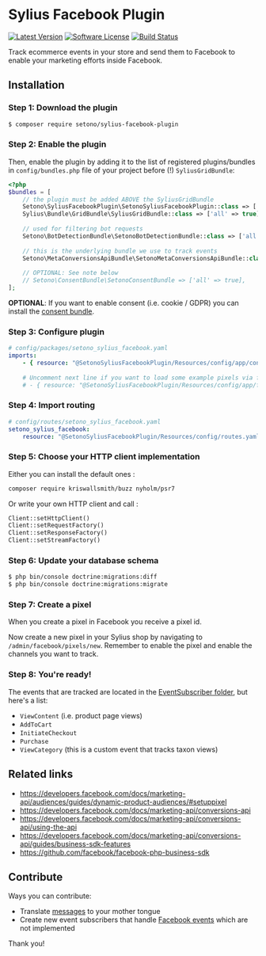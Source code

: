 # Sylius Facebook Plugin

[![Latest Version][ico-version]][link-packagist]
[![Software License][ico-license]](LICENSE)
[![Build Status][ico-github-actions]][link-github-actions]

Track ecommerce events in your store and send them to Facebook to enable your marketing efforts inside Facebook.

## Installation

### Step 1: Download the plugin

```bash
$ composer require setono/sylius-facebook-plugin
```

### Step 2: Enable the plugin

Then, enable the plugin by adding it to the list of registered plugins/bundles
in `config/bundles.php` file of your project before (!) `SyliusGridBundle`:

```php
<?php
$bundles = [
    // the plugin must be added ABOVE the SyliusGridBundle
    Setono\SyliusFacebookPlugin\SetonoSyliusFacebookPlugin::class => ['all' => true],
    Sylius\Bundle\GridBundle\SyliusGridBundle::class => ['all' => true],
    
    // used for filtering bot requests
    Setono\BotDetectionBundle\SetonoBotDetectionBundle::class => ['all' => true],
    
    // this is the underlying bundle we use to track events
    Setono\MetaConversionsApiBundle\SetonoMetaConversionsApiBundle::class => ['all' => true],
    
    // OPTIONAL: See note below
    // Setono\ConsentBundle\SetonoConsentBundle => ['all' => true],
];
```

**OPTIONAL**: If you want to enable consent (i.e. cookie / GDPR) you can install the [consent bundle](https://github.com/Setono/ConsentBundle).

### Step 3: Configure plugin

```yaml
# config/packages/setono_sylius_facebook.yaml
imports:
    - { resource: "@SetonoSyliusFacebookPlugin/Resources/config/app/config.yaml" }
    
    # Uncomment next line if you want to load some example pixels via fixtures
    # - { resource: "@SetonoSyliusFacebookPlugin/Resources/config/app/fixtures.yaml" }
```

### Step 4: Import routing

```yaml
# config/routes/setono_sylius_facebook.yaml
setono_sylius_facebook:
    resource: "@SetonoSyliusFacebookPlugin/Resources/config/routes.yaml"
```

### Step 5: Choose your HTTP client implementation 

Either you can install the default ones :
```bash
composer require kriswallsmith/buzz nyholm/psr7
```
Or write your own HTTP client and call :
```php
Client::setHttpClient()
Client::setRequestFactory()
Client::setResponseFactory()
Client::setStreamFactory()
```

### Step 6: Update your database schema

```bash
$ php bin/console doctrine:migrations:diff
$ php bin/console doctrine:migrations:migrate
```

### Step 7: Create a pixel
When you create a pixel in Facebook you receive a pixel id.

Now create a new pixel in your Sylius shop by navigating to `/admin/facebook/pixels/new`.
Remember to enable the pixel and enable the channels you want to track. 

### Step 8: You're ready!
The events that are tracked are located in the [EventSubscriber folder](src/EventSubscriber), but here's a list:
- `ViewContent` (i.e. product page views)
- `AddToCart`
- `InitiateCheckout`
- `Purchase`
- `ViewCategory` (this is a custom event that tracks taxon views)

## Related links
- https://developers.facebook.com/docs/marketing-api/audiences/guides/dynamic-product-audiences/#setuppixel
- https://developers.facebook.com/docs/marketing-api/conversions-api
- https://developers.facebook.com/docs/marketing-api/conversions-api/using-the-api
- https://developers.facebook.com/docs/marketing-api/conversions-api/guides/business-sdk-features
- https://github.com/facebook/facebook-php-business-sdk

## Contribute
Ways you can contribute:
* Translate [messages](src/Resources/translations/messages.en.yaml) to your mother tongue
* Create new event subscribers that handle [Facebook events](https://developers.facebook.com/docs/facebook-pixel/reference/) which are not implemented

Thank you!

[ico-version]: https://poser.pugx.org/setono/sylius-facebook-plugin/v/stable
[ico-license]: https://poser.pugx.org/setono/sylius-facebook-plugin/license
[ico-github-actions]: https://github.com/Setono/SyliusFacebookPlugin/workflows/build/badge.svg

[link-packagist]: https://packagist.org/packages/setono/sylius-facebook-plugin
[link-github-actions]: https://github.com/Setono/SyliusFacebookPlugin/actions
